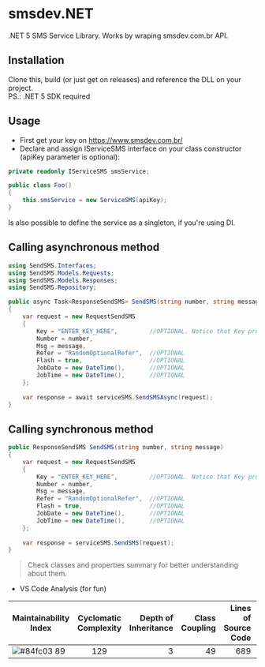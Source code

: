 # smsdev.NET

.NET 5 SMS Service Library. Works by wraping smsdev.com.br API.

## Installation
Clone this, build (or just get on releases) and reference the DLL on your project.<br>PS.: .NET 5 SDK required

## Usage
* First get your key on https://www.smsdev.com.br/<br>
* Declare and assign IServiceSMS interface on your class constructor (apiKey parameter is optional):
``` C#
private readonly IServiceSMS smsService;

public class Foo()
{
    this.smsService = new ServiceSMS(apiKey);
}
```
Is also possible to define the service as a singleton, if you're using DI.

## Calling asynchronous method
``` C#
using SendSMS.Interfaces;
using SendSMS.Models.Requests;
using SendSMS.Models.Responses;
using SendSMS.Repository;
```

``` C#
public async Task<ResponseSendSMS> SendSMS(string number, string message)
{    
    var request = new RequestSendSMS
    {
        Key = "ENTER_KEY_HERE",         //OPTIONAL. Notice that Key property is only optional if you provide it on the ServiceSMS constructor
        Number = number,
        Msg = message,
        Refer = "RandomOptionalRefer",  //OPTIONAL
        Flash = true,                   //OPTIONAL
        JobDate = new DateTime(),       //OPTIONAL
        JobTime = new DateTime(),       //OPTIONAL
    };
    
    var response = await serviceSMS.SendSMSAsync(request);
}
```

## Calling synchronous method
``` C#
public ResponseSendSMS SendSMS(string number, string message)
{    
    var request = new RequestSendSMS
    {
        Key = "ENTER_KEY_HERE",         //OPTIONAL. Notice that Key property is only optional if you provide it on the ServiceSMS constructor
        Number = number,
        Msg = message,
        Refer = "RandomOptionalRefer",  //OPTIONAL
        Flash = true,                   //OPTIONAL
        JobDate = new DateTime(),       //OPTIONAL
        JobTime = new DateTime(),       //OPTIONAL
    };
    
    var response = serviceSMS.SendSMS(request);
}
```

> Check classes and properties summary for better understanding about them.<br>

* VS Code Analysis (for fun)

| Maintainability Index | Cyclomatic Complexity | Depth of Inheritance | Class Coupling | Lines of Source Code | Lines of Executable Code
| --------------------- |:---------------------:| --------------------:|---------------:|---------------------:|-------------------------:|
| ![#84fc03](https://via.placeholder.com/15/c5f015/000000?text=+)   89 | 129 | 3 | 49 | 689 | 179 |
